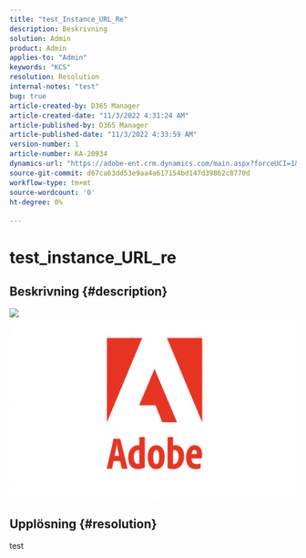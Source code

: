 ```yaml
---
title: "test_Instance_URL_Re"
description: Beskrivning
solution: Admin
product: Admin
applies-to: "Admin"
keywords: "KCS"
resolution: Resolution
internal-notes: "test"
bug: true
article-created-by: D365 Manager
article-created-date: "11/3/2022 4:31:24 AM"
article-published-by: D365 Manager
article-published-date: "11/3/2022 4:33:59 AM"
version-number: 1
article-number: KA-20934
dynamics-url: "https://adobe-ent.crm.dynamics.com/main.aspx?forceUCI=1&pagetype=entityrecord&etn=knowledgearticle&id=989da45c-305b-ed11-9561-6045bd0063aa"
source-git-commit: d67ca63dd53e9aa4a617154bd147d39862c8770d
workflow-type: tm+mt
source-wordcount: '0'
ht-degree: 0%

---
```


# test_instance_URL_re

## Beskrivning {#description}

![](https://adobe-ent.crm.dynamics.com/api/data/v9.0/msdyn_knowledgearticleimages%28e3c94889-305b-ed11-9561-6045bd0063aa%29/msdyn_blobfile/$value)![](assets/___e3c94889-305b-ed11-9561-6045bd0063aa___.png)

## Upplösning {#resolution}


test
